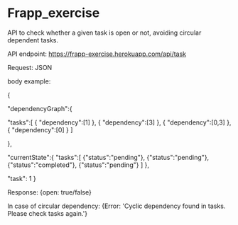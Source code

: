 # Frapp_exercise
API to check whether a given task is open or not, avoiding circular dependent tasks.

API endpoint: https://frapp-exercise.herokuapp.com/api/task

Request: JSON

body example: 

{

"dependencyGraph":{
	
 "tasks":[
 { "dependency":[1] }, 
 { "dependency":[3] }, 
 { "dependency":[0,3] }, 
 { "dependency":[0] } 
]

},

"currentState":{
"tasks":[
{"status":"pending"},
{"status":"pending"},
{"status":"completed"},
{"status":"pending"}
]
},


"task": 1
}

Response: {open: true/false}

In case of circular dependency: {Error: 'Cyclic dependency found in tasks. Please check tasks again.'}
